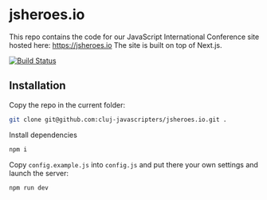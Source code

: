 # jsheroes.io

This repo contains the code for our JavaScript International Conference site hosted here: https://jsheroes.io
The site is built on top of Next.js.

[![Build Status](https://travis-ci.org/cluj-javascripters/jsheroes-2018.svg?branch=master)](https://travis-ci.org/cluj-javascripters/jsheroes-2018)

## Installation

Copy the repo in the current folder:

```bash
git clone git@github.com:cluj-javascripters/jsheroes.io.git .
```

Install dependencies

```bash
npm i
```

Copy `config.example.js` into `config.js` and put there your own settings and launch the server:

```bash
npm run dev
```
